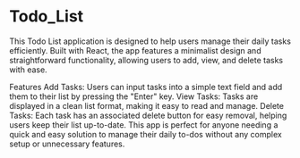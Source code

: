 # Todo_List
This Todo List application is designed to help users manage their daily tasks efficiently. Built with React, the app features a minimalist design and straightforward functionality, allowing users to add, view, and delete tasks with ease.

Features
Add Tasks: Users can input tasks into a simple text field and add them to their list by pressing the "Enter" key.
View Tasks: Tasks are displayed in a clean list format, making it easy to read and manage.
Delete Tasks: Each task has an associated delete button for easy removal, helping users keep their list up-to-date.
This app is perfect for anyone needing a quick and easy solution to manage their daily to-dos without any complex setup or unnecessary features.
